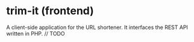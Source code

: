 # trim-it (frontend)

A client-side application for the URL shortener. It interfaces the REST API written in PHP.
  // TODO
